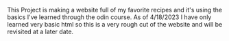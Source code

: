 This Project is making a website full of my favorite recipes and it's using the basics I've learned through the odin course. As of 4/18/2023 I have only learned very basic html so this is a very rough cut of the website and will be revisited at a later date. 
